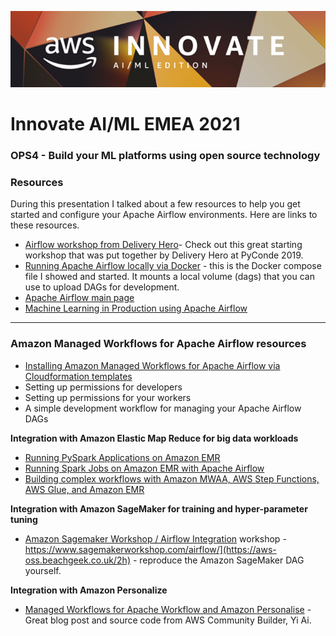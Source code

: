 ![images/banner.png](images/banner.png)

# Innovate AI/ML EMEA 2021

### OPS4 - Build your ML platforms using open source technology

### Resources

During this presentation I talked about a few resources to help you get started and configure your Apache Airflow environments. Here are links to these resources.

* [Airflow workshop from Delivery Hero](https://github.com/deliveryhero/pyconde2019-airflow-ml-workshop)- Check out this great starting workshop that was put together by Delivery Hero at PyConde 2019.
* [Running Apache Airflow locally via Docker](https://aws-oss.beachgeek.co.uk/3g) - this is the Docker compose file I showed and started. It mounts a local volume (dags) that you can use to upload DAGs for development.
* [Apache Airflow main page](https://airflow.apache.org/)
* [Machine Learning in Production using Apache Airflow](https://aws-oss.beachgeek.co.uk/2g)

---
### Amazon Managed Workflows for Apache Airflow resources

* [Installing Amazon Managed Workflows for Apache Airflow via Cloudformation templates](https://dev.to/aws/automating-the-installation-of-managed-workflows-for-apache-airflow-5h8a)
* Setting up permissions for developers
* Setting up permissions for your workers
* A simple development workflow for managing your Apache Airflow DAGs

**Integration with Amazon Elastic Map Reduce for big data workloads**

* [Running PySpark Applications on Amazon EMR](https://aws-oss.beachgeek.co.uk/18)
* [Running Spark Jobs on Amazon EMR with Apache Airflow](https://aws-oss.beachgeek.co.uk/19)
* [Building complex workflows with Amazon MWAA, AWS Step Functions, AWS Glue, and Amazon EMR](https://aws-oss.beachgeek.co.uk/1s)

**Integration with Amazon SageMaker for training and hyper-parameter tuning**

* [Amazon Sagemaker Workshop / Airflow Integration](https://aws-oss.beachgeek.co.uk/2h) workshop - https://www.sagemakerworkshop.com/airflow/](https://aws-oss.beachgeek.co.uk/2h) - reproduce the Amazon SageMaker DAG yourself.

**Integration with Amazon Personalize**

* [Managed Workflows for Apache Workflow and Amazon Personalise](https://aws-oss.beachgeek.co.uk/2e) - Great blog post and source code from AWS Community Builder, Yi Ai.